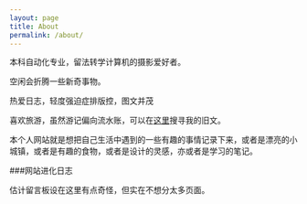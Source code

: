 ```yaml
---
layout: page
title: About
permalink: /about/
---
```


本科自动化专业，留法转学计算机的摄影爱好者。

空闲会折腾一些新奇事物。

热爱日志，轻度强迫症排版控，图文并茂

喜欢旅游，虽然游记偏向流水账，可以在[这里][id]搜寻我的旧文。

本个人网站就是想把自己生活中遇到的一些有趣的事情记录下来，或者是漂亮的小城镇，或者是有趣的食物，或者是设计的灵感，亦或者是学习的笔记。

###网站进化日志

估计留言板设在这里有点奇怪，但实在不想分太多页面。


[id]: http://25.io/mou/ "Markdown editor on Mac OS X"
